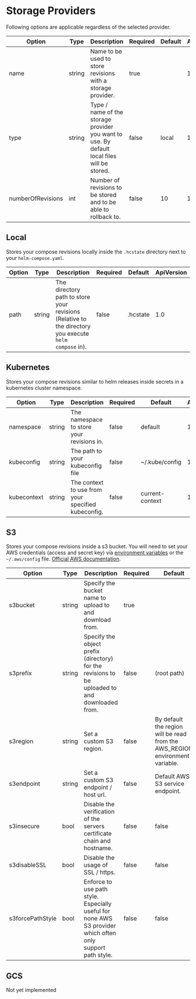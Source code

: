 # Storage Providers

Following options are applicable regardless of the selected provider.

| Option            | Type   | Description                                                                                 | Required | Default | ApiVersion |
| ----------------- | ------ | ------------------------------------------------------------------------------------------- | -------- | ------- | ---------- |
| name              | string | Name to be used to store revisions with a storage provider.                                 | true     |         | 1.0        |
| type              | string | Type / name of the storage provider you want to use. By default local files will be stored. | false    | local   | 1.0        |
| numberOfRevisions | int    | Number of revisions to be stored and to be able to rollback to.                             | false    | 10      | 1.0        |

## Local

Stores your compose revisions locally inside the `.hcstate` directory next to your `helm-compose.yaml`.

| Option | Type   | Description                                                                                           | Required | Default  | ApiVersion |
| ------ | ------ | ----------------------------------------------------------------------------------------------------- | -------- | -------- | ---------- |
| path   | string | The directory path to store your revisions (Relative to the directory you execute `helm compose` in). | false    | .hcstate | 1.0        |

## Kubernetes

Stores your compose revisions similar to helm releases inside secrets in a kubernetes cluster namespace.

| Option      | Type   | Description                                        | Required | Default         | ApiVersion |
| ----------- | ------ | -------------------------------------------------- | -------- | --------------- | ---------- |
| namespace   | string | The namespace to store your revisions in.          | false    | default         | 1.0        |
| kubeconfig  | string | The path to your kubeconfig file                   | false    | ~/.kube/config  | 1.0        |
| kubecontext | string | The context to use from your specified kubeconfig. | false    | current-context | 1.0        |

## S3

Stores your compose revisions inside a s3 bucket. You will need to set your AWS credentials (access and secret key) via [environment variables](https://docs.aws.amazon.com/cli/latest/userguide/cli-configure-envvars.html) or the `~/.aws/config` file. [Official AWS documentation](https://docs.aws.amazon.com/cli/latest/userguide/cli-chap-configure.html).


| Option           | Type   | Description                                                                                                | Required | Default                                                                      | ApiVersion |
| ---------------- | ------ | ---------------------------------------------------------------------------------------------------------- | -------- | ---------------------------------------------------------------------------- | ---------- |
| s3bucket         | string | Specify the bucket name to upload to and download from.                                                    | true     |                                                                              | 1.0        |
| s3prefix         | string | Specify the object prefix (directory) for the revisions to be uploaded to and downloaded from.             | false    | (root path)                                                                  | 1.0        |
| s3region         | string | Set a custom S3 region.                                                                                    | false    | By default the region will be read from the AWS_REGION environment variable. | 1.0        |
| s3endpoint       | string | Set a custom S3 endpoint / host url.                                                                       | false    | Default AWS S3 service endpoint.                                             | 1.0        |
| s3insecure       | bool   | Disable the verification of the servers certificate chain and hostname.                                    | false    | false                                                                        | 1.0        |
| s3disableSSL     | bool   | Disable the usage of SSL / https.                                                                          | false    | false                                                                        | 1.0        |
| s3forcePathStyle | bool   | Enforce to use path style. Especially useful for none AWS S3 provider which often only support path style. | false    | false                                                                        | 1.0        |

## GCS

Not yet implemented
